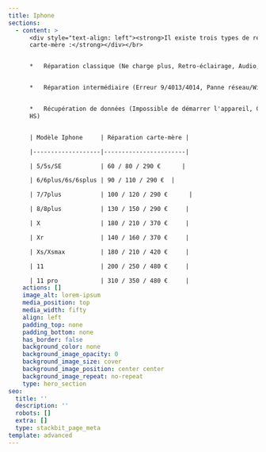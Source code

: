 ```yaml
---
title: Iphone
sections:
  - content: >
      <div style="text-align: left"><strong>Il existe trois types de réparations
      carte-mère :</strong></div></br>


      *   Réparation classique (Ne charge plus, Retro-éclairage, Audio, Tactile)


      *   Réparation intermédiaire (Erreur 9/4013/4014, Panne réseau/WiFi)


      *   Récupération de données (Impossible de démarrer l'appareil, Carte-mère
      HS)


      | Modèle Iphone     | Réparation carte-mère |

      |-------------------|-----------------------|

      | 5/5s/SE           | 60 / 80 / 290 €      |

      | 6/6plus/6s/6splus | 90 / 110 / 290 €  |

      | 7/7plus           | 100 / 120 / 290 €      |

      | 8/8plus           | 130 / 150 / 290 €     |

      | X                 | 180 / 210 / 370 €     |

      | Xr                | 140 / 160 / 370 €     |

      | Xs/Xsmax          | 180 / 210 / 420 €     |

      | 11                | 200 / 250 / 480 €     |

      | 11 pro            | 310 / 350 / 480 €     |
    actions: []
    image_alt: lorem-ipsum
    media_position: top
    media_width: fifty
    align: left
    padding_top: none
    padding_bottom: none
    has_border: false
    background_color: none
    background_image_opacity: 0
    background_image_size: cover
    background_image_position: center center
    background_image_repeat: no-repeat
    type: hero_section
seo:
  title: ''
  description: ''
  robots: []
  extra: []
  type: stackbit_page_meta
template: advanced
---
```

